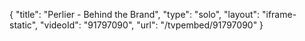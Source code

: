 {
    "title": "Perlier - Behind the Brand",
    "type": "solo",
    "layout": "iframe-static",
    "videoId": "91797090",
    "url": "\/tvpembed\/91797090"
}